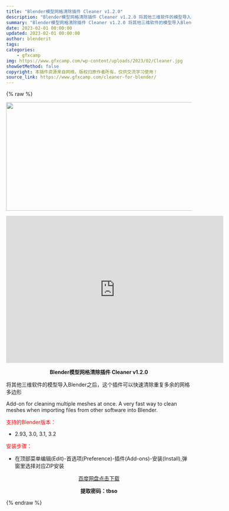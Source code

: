 ```yaml
---
title: "Blender模型网格清除插件 Cleaner v1.2.0"
description: "Blender模型网格清除插件 Cleaner v1.2.0 将其他三维软件的模型导入Blender之后，这个插件可以快速清除重复多余的网格多边形 Add-on for cleaning multip..."
summary: "Blender模型网格清除插件 Cleaner v1.2.0 将其他三维软件的模型导入Blender之后，这个插件可以快速清除重复多余的网格多边形 Add-on for cleaning multip..."
date: 2023-02-01 00:00:00
updated: 2023-02-01 00:00:00
author: blenderit
tags: 
categories:
    - gfxcamp
img: https://www.gfxcamp.com/wp-content/uploads/2023/02/Cleaner.jpg
showGetMethod: false
copyright: 本插件资源来自网络，版权归原作者所有，仅供交流学习使用！
source_link: https://www.gfxcamp.com/cleaner-for-blender/
---
```


{% raw %}
<div><p><img decoding="async" class="aligncenter size-full wp-image-109658" src="https://www.gfxcamp.com/wp-content/uploads/2023/02/Cleaner.jpg" data-src="https://www.gfxcamp.com/wp-content/uploads/2023/02/Cleaner.jpg" alt="" width="590" height="295" data-srcset="https://www.gfxcamp.com/wp-content/uploads/2023/02/Cleaner.jpg 590w, https://www.gfxcamp.com/wp-content/uploads/2023/02/Cleaner-150x75.jpg 150w" data-sizes="(max-width: 590px) 100vw, 590px"></p><p style="text-align: center;"><iframe loading="lazy" src="https://player.youku.com/embed/XNTkzOTY0NjI2MA==" width="590" height="400" frameborder="0" allowfullscreen="allowfullscreen" data-mce-fragment="1"></iframe></p><p style="text-align: center;"><strong>Blender模型网格清除插件 Cleaner v1.2.0</strong></p><p>将其他三维软件的模型导入Blender之后，这个插件可以快速清除重复多余的网格多边形</p><p>Add-on for cleaning multiple meshes at once. A very fast way to clean meshes when importing files from other software into Blender.</p><p style="text-align: left;"><span style="color: #ff0000;">支持的Blender版本：</span></p><ul>
<li style="text-align: left;">2.93, 3.0, 3.1, 3.2</li>
</ul><p style="text-align: left;"><span style="color: #ff0000;">安装步骤：</span></p><ul>
<li>在顶部菜单编辑(Edit)-首选项(Preference)-插件(Add-ons)-安装(Install),弹窗里选择对应ZIP安装</li>
</ul><p style="text-align: center;"><a class="maxbutton-3 maxbutton maxbutton-baidu" target="_blank" rel="noopener" href="https://pan.baidu.com/s/19-T_5e15WZhivokkkiagLw?pwd=tbso"><span class="mb-text">百度网盘点击下载</span></a></p><p style="text-align: center;"><strong>提取密码：tbso</strong></p></div>
<div style="display: none">gfxcamp</div>
{% endraw %}